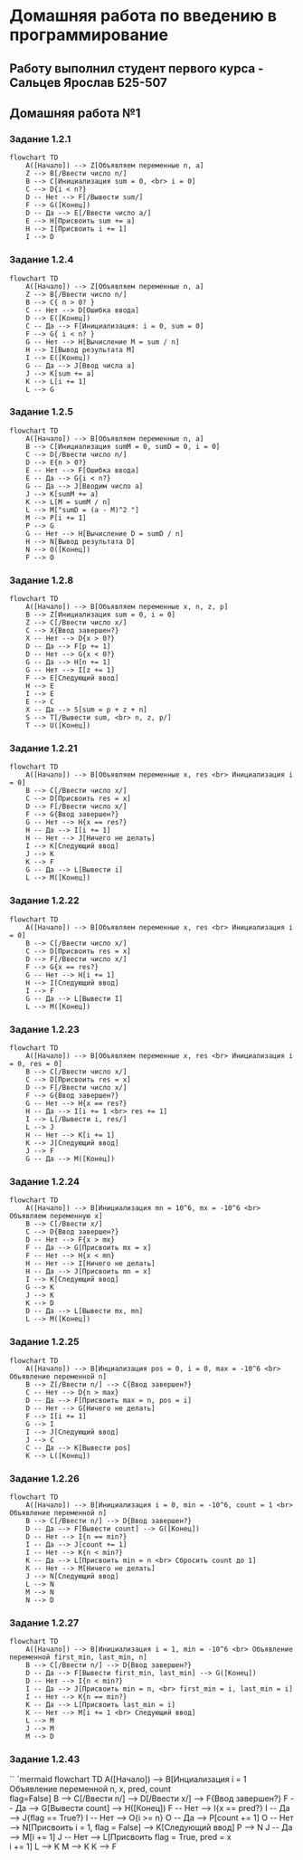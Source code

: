 # Домашняя работа по введению в программирование
## Работу выполнил студент первого курса - Сальцев Ярослав Б25-507
## Домашняя работа №1
### Задание 1.2.1
``` mermaid
flowchart TD
    A([Начало]) --> Z[Объявляем переменные n, a]
    Z --> B[/Ввести число n/]
    B --> C[Инициализация sum = 0, <br> i = 0]
    C --> D{i < n?}
    D -- Нет --> F[/Вывести sum/]
    F --> G([Конец])
    D -- Да --> E[/Ввести число a/]
    E --> H[Присвоить sum += a]
    H --> I[Присвоить i += 1]
    I --> D
```

### Задание 1.2.4
``` mermaid
flowchart TD
    A([Начало]) --> Z[Объявляем переменные n, a] 
    Z --> B[/Ввести число n/]
    B --> C{ n > 0? }
    C -- Нет --> D[Ошибка ввода]
    D --> E([Конец])
    C -- Да --> F[Инициализация: i = 0, sum = 0]
    F --> G{ i < n? }
    G -- Нет --> H[Вычисление M = sum / n]
    H --> I[Вывод результата M]
    I --> E([Конец])
    G -- Да --> J[Ввод числа a]
    J --> K[sum += a]
    K --> L[i += 1]
    L --> G
```
### Задание 1.2.5
``` mermaid
flowchart TD
    A([Начало]) --> B[Объявляем переменные n, a]
    B --> C[Инициализация sumM = 0, sumD = 0, i = 0]
    C --> D[/Ввести число n/]
    D --> E{n > 0?}
    E -- Нет --> F[Ошибка ввода]
    E -- Да --> G{i < n?}
    G -- Да --> J[Вводим число a]
    J --> K[sumM += a]
    K --> L[M = sumM / n]
    L --> M["sumD = (a - M)^2 "]
    M --> P[i += 1]
    P --> G
    G -- Нет --> H[Вычисление D = sumD / n]
    H --> N[Вывод результата D]
    N --> O([Конец])
    F --> O
```
### Задание 1.2.8
``` mermaid
flowchart TD
    A([Начало]) --> B[Объявляем переменные x, n, z, p]
    B --> Z[Инициализация sum = 0, i = 0]
    Z --> C[/Ввести число x/]
    C --> X{Ввод завершен?}
    X -- Нет --> D{x > 0?}
    D -- Да --> F[p += 1]
    D -- Нет --> G{x < 0?}
    G -- Да --> H[n += 1]
    G -- Нет --> I[z += 1]
    F --> E[Следующий ввод]
    H --> E
    I --> E
    E --> C
    X -- Да --> S[sum = p + z + n]
    S --> T[/Вывести sum, <br> n, z, p/]
    T --> U([Конец])
```
### Задание 1.2.21
``` mermaid
flowchart TD
    A([Начало]) --> B[Объявляем переменные x, res <br> Инициализация i = 0]
    B --> C[/Ввести число x/]
    C --> D[Присвоить res = x]
    D --> F[/Ввести число x/]
    F --> G{Ввод завершен?}
    G -- Нет --> H{x == res?}
    H -- Да --> I[i += 1]
    H -- Нет --> J[Ничего не делать]
    I --> K[Следующий ввод]
    J --> K
    K --> F
    G -- Да --> L[Вывести i]
    L --> M([Конец])
```
### Задание 1.2.22
``` mermaid
flowchart TD
    A([Начало]) --> B[Объявляем переменные x, res <br> Инициализация i = 0]
    B --> C[/Ввести число x/]
    C --> D[Присвоить res = x]
    D --> F[/Ввести число x/]
    F --> G{x == res?}
    G -- Нет --> H[i += 1]
    H --> I[Следующий ввод]
    I --> F
    G -- Да --> L[Вывести I]
    L --> M([Конец])
```
### Задание 1.2.23
``` mermaid
flowchart TD
    A([Начало]) --> B[Объявляем переменные x, res <br> Инициализация i = 0, res = 0]
    B --> C[/Ввести число x/]
    C --> D[Присвоить res = x]
    D --> F[/Ввести число x/]
    F --> G{Ввод завершен?}
    G -- Нет --> H{x == res?}
    H -- Да --> I[i += 1 <br> res += 1]
    I --> L[/Вывести i, res/]
    L --> J
    H -- Нет --> K[i += 1]
    K --> J[Следующий ввод]
    J --> F
    G -- Да --> M([Конец])
```
### Задание 1.2.24
``` mermaid
flowchart TD
    A([Начало]) --> B[Инициализация mn = 10^6, mx = -10^6 <br> Объявляем переменную x]
    B --> C[/Ввести x/]
    C --> D{Ввод завершен?}
    D -- Нет --> F{x > mx}
    F -- Да --> G[Присвоить mx = x]
    F -- Нет --> H{x < mn}
    H -- Нет --> I[Ничего не делать]
    H -- Да --> J[Присвоить mn = x]
    I --> K[Следующий ввод]
    G --> K
    J --> K
    K --> D
    D -- Да --> L[Вывести mx, mn]
    L --> M([Конец])
```
### Задание 1.2.25
``` mermaid
flowchart TD
    A([Начало]) --> B[Инциализация pos = 0, i = 0, max = -10^6 <br> Обьявление переменной n]
    B --> Z[/Ввести n/] --> C{Ввод завершен?}
    C -- Нет --> D{n > max}
    D -- Да --> F[Присвоить max = n, pos = i]
    D -- Нет --> G[Ничего не делать]
    F --> I[i += 1]
    G --> I
    I --> J[Следующий ввод]
    J --> C
    C -- Да --> K[Вывести pos]
    K --> L([Конец])
```
### Задание 1.2.26
``` mermaid
flowchart TD
    A([Начало]) --> B[Инициализация i = 0, min = -10^6, count = 1 <br> Объявление переменной n]
    B --> C[/Ввести n/] --> D{Ввод завершен?}
    D -- Да --> F[Вывести count] --> G([Конец])
    D -- Нет --> I{n == min?}
    I -- Да --> J[count += 1]
    I -- Нет --> K{n < min?}
    K -- Да --> L[Присвоить min = n <br> Сбросить count до 1]
    K -- Нет --> M[Ничего не делать]
    J --> N[Следующий ввод]
    L --> N
    M --> N
    N --> D
```
### Задание 1.2.27
``` mermaid
flowchart TD
    A([Начало]) --> B[Инициализация i = 1, min = -10^6 <br> Объявление переменной first_min, last_min, n]
    B --> C[/Ввести n/] --> D{Ввод завершен?}
    D -- Да --> F[Вывести first_min, last_min] --> G([Конец])
    D -- Нет --> I{n < min?}
    I -- Да --> J[Присвоить min = n, <br> first_min = i, last_min = i]
    I -- Нет --> K{n == min?}
    K -- Да --> L[Присвоить last_min = i]
    K -- Нет --> M[i += 1 <br> Следующий ввод]
    L --> M
    J --> M
    M --> D
```
### Задание 1.2.43
`` `mermaid
flowchart TD
    A([Начало]) --> B[Инциализация i = 1 <br> Объявление переменной n, x, pred, count <br> flag=False]
    B --> C[/Ввести n/] --> D[/Ввести x/] --> F{Ввод завершен?}
    F -- Да --> G[Вывести count] --> H([Конец])
    F -- Нет --> I{x == pred?}
    I -- Да --> J{flag == True?}
    I -- Нет --> O{i >= n} 
    O -- Да --> P[count += 1] 
    O -- Нет --> N[Присвоить i = 1, flag = False] --> K[Следующий ввод]
    P --> N
    J -- Да --> M[i += 1]
    J -- Нет --> L[Присвоить flag = True, pred = x<br> i += 1]
    L --> K
    M --> K
    K --> F
```
